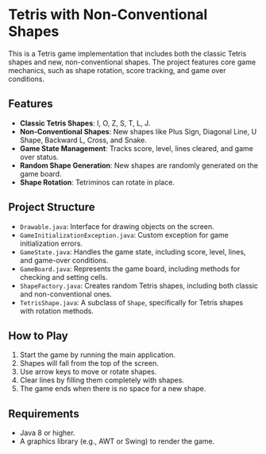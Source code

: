 # Tetris with Non-Conventional Shapes

This is a Tetris game implementation that includes both the classic Tetris shapes and new, non-conventional shapes. The project features core game mechanics, such as shape rotation, score tracking, and game over conditions.

## Features

- **Classic Tetris Shapes**: I, O, Z, S, T, L, J.
- **Non-Conventional Shapes**: New shapes like Plus Sign, Diagonal Line, U Shape, Backward L, Cross, and Snake.
- **Game State Management**: Tracks score, level, lines cleared, and game over status.
- **Random Shape Generation**: New shapes are randomly generated on the game board.
- **Shape Rotation**: Tetriminos can rotate in place.

## Project Structure

- `Drawable.java`: Interface for drawing objects on the screen.
- `GameInitializationException.java`: Custom exception for game initialization errors.
- `GameState.java`: Handles the game state, including score, level, lines, and game-over conditions.
- `GameBoard.java`: Represents the game board, including methods for checking and setting cells.
- `ShapeFactory.java`: Creates random Tetris shapes, including both classic and non-conventional ones.
- `TetrisShape.java`: A subclass of `Shape`, specifically for Tetris shapes with rotation methods.

## How to Play

1. Start the game by running the main application.
2. Shapes will fall from the top of the screen.
3. Use arrow keys to move or rotate shapes.
4. Clear lines by filling them completely with shapes.
5. The game ends when there is no space for a new shape.

## Requirements

- Java 8 or higher.
- A graphics library (e.g., AWT or Swing) to render the game.
